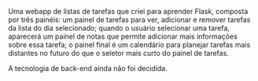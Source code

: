 Uma webapp de listas de tarefas que criei para aprender Flask, composta por três painéis: um painel de tarefas para ver, adicionar e remover tarefas da lista do dia selecionado; quando o usuário selecionar uma tarefa, aparecerá um painel de notas que permite adicionar mais informações sobre essa tarefa; o painel final é um calendário para planejar tarefas mais distantes no futuro do que o seletor mais curto do painel de tarefas.

A tecnologia de back-end ainda não foi decidida.
